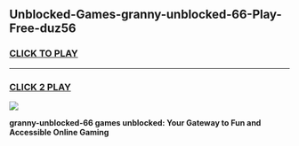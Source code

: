 
## Unblocked-Games-granny-unblocked-66-Play-Free-duz56
<h3>
<a href="https://premium76.site?title=granny-unblocked-66&ref=19M">CLICK TO PLAY</a></h3>
<hr>

<h3>
<a href="https://premium76.site?title=granny-unblocked-66&ref=19M">CLICK 2 PLAY</a>
  
</h3>

<a href="https://premium76.site?title=granny-unblocked-66&ref=19M"><img src="https://clearcache.store/games.png"></a>


**granny-unblocked-66 games unblocked: Your Gateway to Fun and Accessible Online Gaming**
